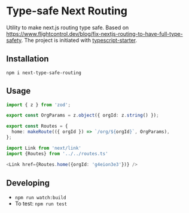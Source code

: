 # Type-safe Next Routing

Utility to make next.js routing type safe. Based on https://www.flightcontrol.dev/blog/fix-nextjs-routing-to-have-full-type-safety. The project is initiated with [typescript-starter](https://github.com/bitjson/typescript-starter).

## Installation

```
npm i next-type-safe-routing
```

## Usage

```typescript
import { z } from 'zod';

export const OrgParams = z.object({ orgId: z.string() });

export const Routes = {
  home: makeRoute(({ orgId }) => `/org/${orgId}`, OrgParams),
};
```

```typescript
import Link from 'next/link'
import {Routes} from '../../routes.ts'

<Link href={Routes.home({orgId: 'g4eion3e3'})} />
```

## Developing

- `npm run watch:build`
- To test: `npm run test`
